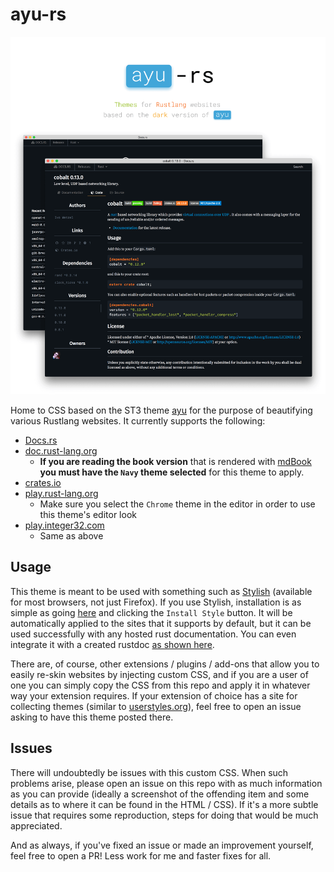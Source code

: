 # ayu-rs

<img src="./ayu-rs_main.png" alt="Demo screenshot">

Home to CSS based on the ST3 theme [ayu](https://github.com/dempfi/ayu) for the purpose of beautifying various Rustlang websites. It currently supports the following:

* [Docs.rs](https://docs.rs)
* [doc.rust-lang.org](https://doc.rust-lang.org)
  * **If you are reading the book version** that is rendered with [mdBook](https://github.com/azerupi/mdBook) **you must have the `Navy` theme selected** for this theme to apply.
* [crates.io](https://crates.io/)
* [play.rust-lang.org](https://play.rust-lang.org/)
  * Make sure you select the `Chrome` theme in the editor in order to use this theme's editor look
* [play.integer32.com](https://play.integer32.com/)
  * Same as above

## Usage

This theme is meant to be used with something such as [Stylish](https://addons.mozilla.org/en-US/firefox/addon/stylish/) (available for most browsers, not just Firefox). If you use Stylish, installation is as simple as going [here](https://userstyles.org/styles/138541/ayu-rs-dark-theme) and clicking the `Install Style` button. It will be automatically applied to the sites that it supports by default, but it can be used successfully with any hosted rust documentation. You can even integrate it with a created rustdoc [as shown here](https://blog.guillaume-gomez.fr/articles/2016-09-16+Generating+doc+with+rustdoc+and+a+custom+theme).

There are, of course, other extensions / plugins / add-ons that allow you to easily re-skin websites by injecting custom CSS, and if you are a user of one you can simply copy the CSS from this repo and apply it in whatever way your extension requires. If your extension of choice has a site for collecting themes (similar to [userstyles.org](https://userstyles.org)), feel free to open an issue asking to have this theme posted there.

## Issues

There will undoubtedly be issues with this custom CSS. When such problems arise, please open an issue on this repo with as much information as you can provide (ideally a screenshot of the offending item and some details as to where it can be found in the HTML / CSS). If it's a more subtle issue that requires some reproduction, steps for doing that would be much appreciated.

And as always, if you've fixed an issue or made an improvement yourself, feel free to open a PR! Less work for me and faster fixes for all.
